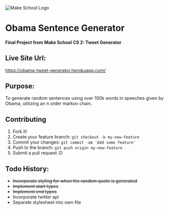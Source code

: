 ![Make School Logo](obama_gif.gif)
# Obama Sentence Generator 
#### Final Project from Make School CS 2: Tweet Generator

## Live Site Url:
https://obama-tweet-generator.herokuapp.com/

## Purpose:
To generate random sentences using over 100k words in speeches given by Obama, utilizing an n order markov chain.

## Contributing
1. Fork it!
2. Create your feature branch: `git checkout -b my-new-feature`
3. Commit your changes: `git commit -am 'Add some feature'`
4. Push to the branch: `git push origin my-new-feature`
5. Submit a pull request :D

## Todo History:
* ~~Incorporate styling for when the random quote is generated~~
* ~~Implement start types~~
* ~~Implement end types~~
* Invorporate twitter api
* Separate stylesheet into own file
